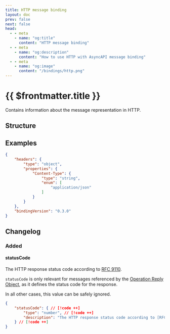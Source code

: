 ```yaml
---
title: HTTP message binding
layout: doc
prev: false
next: false
head:
  - - meta
    - name: "og:title"
      content: "HTTP message binding"
  - - meta
    - name: "og:description"
      content: "How to use HTTP with AsyncAPI message binding"
  - - meta
    - name: "og:image"
      content: "/bindings/http.png"
---
```


# {{ $frontmatter.title }}

Contains information about the message representation in HTTP.

## Structure

<Json url="https://raw.githubusercontent.com/asyncapi/spec-json-schemas/master/bindings/http/0.3.0/message.json"/>

## Examples

```json
{
    "headers": {
        "type": "object",
        "properties": {
            "Content-Type": {
                "type": "string",
                "enum": [
                    "application/json"
                ]
            }
        }
    },
    "bindingVersion": "0.3.0"
}
```

## Changelog

### Added

#### statusCode

The HTTP response status code according to [RFC 9110](https://httpwg.org/specs/rfc9110.html#overview.of.status.codes). 

`statusCode` is only relevant for messages referenced by the [Operation Reply Object](https://www.asyncapi.com/docs/reference/specification/v3.0.0#operationReplyObject), 
as it defines the status code for the response. 

In all other cases, this value can be safely ignored.

```json
{
    "statusCode": { // [!code ++]
        "type": "number", // [!code ++]
        "description": "The HTTP response status code according to [RFC 9110](https://httpwg.org/specs/rfc9110.html#overview.of.status.codes). `statusCode` is only relevant for messages referenced by the [Operation Reply Object](https://www.asyncapi.com/docs/reference/specification/v3.0.0#operationReplyObject), as it defines the status code for the response. In all other cases, this value can be safely ignored." // [!code ++]
    } // [!code ++]
}
```